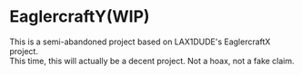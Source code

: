 # EaglercraftY(WIP)
This is a semi-abandoned project based on LAX1DUDE's EaglercraftX project.
<br>
This time, this will actually be a decent project. Not a hoax, not a fake claim.
